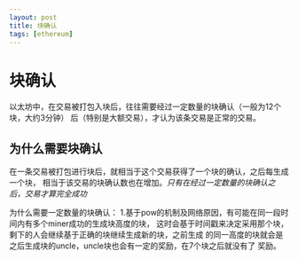 ```yaml
---
layout: post
title: 块确认
tags: [ethereum]
---
```


# 块确认
以太坊中，在交易被打包入块后，往往需要经过一定数量的块确认（一般为12个块，大约3分钟）
后（特别是大额交易），才认为该条交易是正常的交易。

## 为什么需要块确认
在一条交易被打包进行块后，就相当于这个交易获得了一个块的确认，之后每生成一个块，
相当于该交易的块确认数也在增加。*只有在经过一定数量的块确认之后，交易才算完全成功*

为什么需要一定数量的块确认：
1.基于pow的机制及网络原因，有可能在同一段时间内有多个miner成功的生成块高度的块，
这时会基于时间戳来决定采用那个块，剩下的人会继续基于正确的块继续生成新的块，之前生成
的同一高度的块就会是之后生成块的uncle，uncle块也会有一定的奖励，在7个块之后就没有了
奖励。